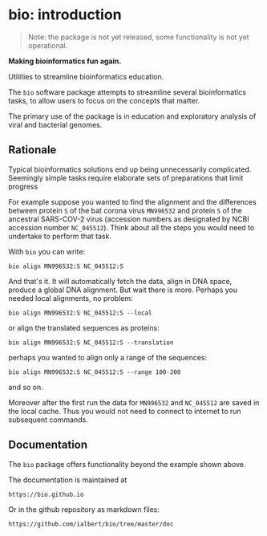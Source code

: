 # bio: introduction

> Note: the package is not yet released, some functionality is not yet operational.

**Making bioinformatics fun again.**

Utilities to streamline bioinformatics education.

The `bio` software package attempts to streamline several bioinformatics tasks,
to allow users to focus on the concepts that matter.

The primary use of the package is in education and exploratory analysis of viral and bacterial genomes.

## Rationale

Typical bioinformatics solutions end up  being unnecessarily complicated. Seemingly simple tasks require elaborate sets
of preparations that limit progress

For example suppose you wanted to find the alignment and the differences between protein `S` of the bat corona virus `MN996532` and protein `S` of the ancestral SARS-COV-2 virus (accession numbers as designated by NCBI accession number `NC_045512`). Think about all the steps you would need to undertake to perform that task.
 
With `bio` you can write:

    bio align MN996532:S NC_045512:S

And that's it. It will automatically fetch the data, align in DNA space, produce a global DNA alignment. But wait there is more. Perhaps you needed local alignments, no problem:

    bio align MN996532:S NC_045512:S --local

or align the translated sequences as proteins:

    bio align MN996532:S NC_045512:S --translation

perhaps you wanted to align only a range of the sequences:

    bio align MN996532:S NC_045512:S --range 100-200

and so on.

Moreover after the first run the data for `MN996532` and `NC_045512` are saved in the local cache. Thus you would not need to connect to internet to run subsequent commands.

## Documentation

The `bio` package offers functionality beyond the example shown above.

The documentation is maintained at

    https://bio.github.io

Or in the github repository as markdown files:

    https://github.com/ialbert/bio/tree/master/doc



